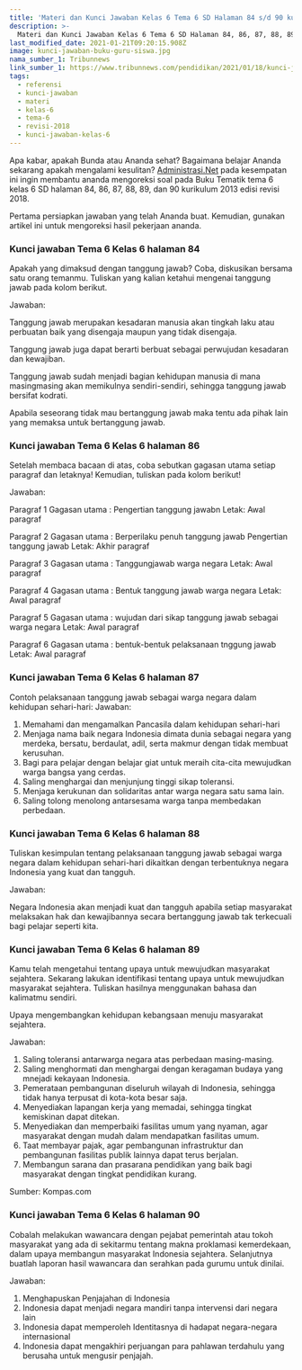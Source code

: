 ```yaml
---
title: 'Materi dan Kunci Jawaban Kelas 6 Tema 6 SD Halaman 84 s/d 90 kurikulum 2013 revisi 2018'
description: >-
  Materi dan Kunci Jawaban Kelas 6 Tema 6 SD Halaman 84, 86, 87, 88, 89, dan 90 kurikulum 2013 edisi revisi 2018.
last_modified_date: 2021-01-21T09:20:15.908Z
image: kunci-jawaban-buku-guru-siswa.jpg
nama_sumber_1: Tribunnews
link_sumber_1: https://www.tribunnews.com/pendidikan/2021/01/18/kunci-jawaban-tema-6-kelas-6-sd-halaman-84-86-87-88-89-90-buku-tematik-pembelajaran-1-subtema-3?page=all.
tags:
  - referensi
  - kunci-jawaban
  - materi
  - kelas-6
  - tema-6
  - revisi-2018
  - kunci-jawaban-kelas-6
---
```


Apa kabar, apakah Bunda atau Ananda sehat? Bagaimana belajar Ananda sekarang apakah mengalami kesulitan? [Administrasi.Net](https://administrasi.net "Administrasi.Net") pada kesempatan ini ingin membantu ananda mengoreksi soal pada Buku Tematik tema 6 kelas 6 SD halaman 84, 86, 87, 88, 89, dan 90 kurikulum 2013 edisi revisi 2018.

Pertama persiapkan jawaban yang telah Ananda buat. Kemudian, gunakan artikel ini untuk mengoreksi hasil pekerjaan ananda.

### Kunci jawaban Tema 6 Kelas 6 halaman 84

Apakah yang dimaksud dengan tanggung jawab? Coba, diskusikan bersama satu orang temanmu. Tuliskan yang kalian ketahui mengenai tanggung jawab pada kolom berikut.

Jawaban:

Tanggung jawab merupakan kesadaran manusia akan tingkah laku atau perbuatan baik yang disengaja maupun yang tidak disengaja.

Tanggung jawab juga dapat berarti berbuat sebagai perwujudan kesadaran dan kewajiban.

Tanggung jawab sudah menjadi bagian kehidupan manusia di mana masingmasing akan memikulnya sendiri-sendiri, sehingga tanggung jawab bersifat kodrati.

Apabila seseorang tidak mau bertanggung jawab maka tentu ada pihak lain yang memaksa untuk bertanggung jawab.

### Kunci jawaban Tema 6 Kelas 6 halaman 86

Setelah membaca bacaan di atas, coba sebutkan gagasan utama setiap paragraf dan letaknya! Kemudian, tuliskan pada kolom berikut!

Jawaban:

Paragraf 1
Gagasan utama :
Pengertian tanggung jawabn
Letak:
Awal paragraf

Paragraf 2
Gagasan utama : Berperilaku penuh tanggung jawab
Pengertian tanggung jawab
Letak:
Akhir paragraf

Paragraf 3
Gagasan utama : Tanggungjawab warga negara
Letak:
Awal paragraf

Paragraf 4
Gagasan utama : Bentuk tanggung jawab warga negara
Letak:
Awal paragraf

Paragraf 5
Gagasan utama : wujudan dari sikap tanggung jawab sebagai warga negara
Letak:
Awal paragraf

Paragraf 6
Gagasan utama : bentuk-bentuk pelaksanaan tnggung jawab
Letak:
Awal paragraf

### Kunci jawaban Tema 6 Kelas 6 halaman 87

Contoh pelaksanaan tanggung jawab sebagai warga negara dalam kehidupan sehari-hari:
Jawaban:
1. 	Memahami dan mengamalkan Pancasila dalam kehidupan sehari-hari
2.	Menjaga nama baik negara Indonesia dimata dunia sebagai negara yang merdeka, bersatu, berdaulat, adil, serta makmur 	dengan tidak membuat kerusuhan.
3. 	Bagi para pelajar dengan belajar giat untuk meraih cita-cita mewujudkan warga bangsa yang cerdas.
4. 	Saling menghargai dan menjunjung tinggi sikap toleransi.
5. 	Menjaga kerukunan dan solidaritas antar warga negara satu sama lain.
6. 	Saling tolong menolong antarsesama warga tanpa membedakan perbedaan.

### Kunci jawaban Tema 6 Kelas 6 halaman 88

Tuliskan kesimpulan tentang pelaksanaan tanggung jawab sebagai warga negara dalam kehidupan sehari-hari dikaitkan dengan terbentuknya negara Indonesia yang kuat dan tangguh.

Jawaban:

Negara Indonesia akan menjadi kuat dan tangguh apabila setiap masyarakat melaksakan hak dan kewajibannya secara bertanggung jawab tak terkecuali bagi pelajar seperti kita.

### Kunci jawaban Tema 6 Kelas 6 halaman 89

Kamu telah mengetahui tentang upaya untuk mewujudkan masyarakat sejahtera. Sekarang lakukan identifikasi tentang upaya untuk mewujudkan masyarakat sejahtera. Tuliskan hasilnya menggunakan bahasa dan kalimatmu sendiri.

Upaya mengembangkan kehidupan kebangsaan menuju masyarakat sejahtera.

Jawaban:

1. Saling toleransi antarwarga negara atas perbedaan masing-masing.
2. Saling menghormati dan menghargai dengan keragaman budaya yang mnejadi kekayaan Indonesia.
3. Pemerataan pembangunan diseluruh wilayah di Indonesia, sehingga tidak hanya terpusat di kota-kota besar saja.
4. Menyediakan lapangan kerja yang memadai, sehingga tingkat kemiskinan dapat ditekan.
5. Menyediakan dan memperbaiki fasilitas umum yang nyaman, agar masyarakat dengan mudah dalam mendapatkan fasilitas umum.
6. Taat membayar pajak, agar pembangunan infrastruktur dan pembangunan fasilitas publik lainnya dapat terus berjalan.
7. Membangun sarana dan prasarana pendidikan yang baik bagi masyarakat dengan tingkat pendidikan kurang.

Sumber: Kompas.com

### Kunci jawaban Tema 6 Kelas 6 halaman 90

Cobalah melakukan wawancara dengan pejabat pemerintah atau tokoh masyarakat yang ada di sekitarmu tentang makna proklamasi kemerdekaan, dalam upaya membangun masyarakat Indonesia sejahtera. Selanjutnya buatlah laporan hasil wawancara dan serahkan pada gurumu untuk dinilai.

Jawaban:

1. Menghapuskan Penjajahan di Indonesia
2. Indonesia dapat menjadi negara mandiri tanpa intervensi dari negara lain
3. Indonesia dapat memperoleh Identitasnya di hadapat negara-negara internasional
4. Indonesia dapat mengakhiri perjuangan para pahlawan terdahulu yang berusaha untuk mengusir penjajah.
   
